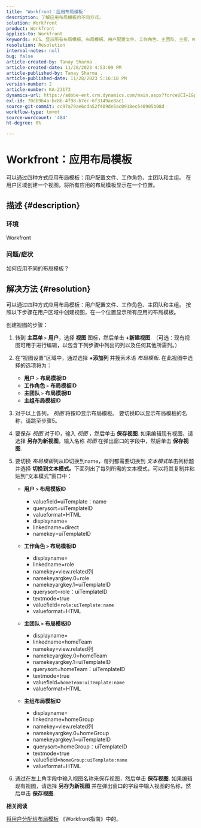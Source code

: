 ```yaml
---
title: 'Workfront：应用布局模板'
description: 了解应用布局模板的不同方式。
solution: Workfront
product: Workfront
applies-to: Workfront
keywords: KCS、显示所有布局模板、布局模板、用户配置文件、工作角色、主团队、主组、Workfront
resolution: Resolution
internal-notes: null
bug: false
article-created-by: Tanay Sharma .
article-created-date: 11/28/2023 4:53:09 PM
article-published-by: Tanay Sharma .
article-published-date: 11/28/2023 5:16:18 PM
version-number: 2
article-number: KA-23173
dynamics-url: https://adobe-ent.crm.dynamics.com/main.aspx?forceUCI=1&pagetype=entityrecord&etn=knowledgearticle&id=be19a899-0e8e-ee11-8179-6045bd006704
exl-id: 70db9b4a-bc8b-4f98-b7ec-6f3149ae8ac1
source-git-commit: cc97a79ae6cda52f409de5ac0918ec540905b08d
workflow-type: tm+mt
source-wordcount: '484'
ht-degree: 0%

---
```


# Workfront：应用布局模板


可以通过四种方式应用布局模板：用户配置文件、工作角色、主团队和主组。 在用户区域创建一个视图，将所有应用的布局模板显示在一个位置。

## 描述 {#description}


### 环境

Workfront



### 问题/症状

如何应用不同的布局模板？


## 解决方法 {#resolution}


可以通过四种方式应用布局模板：用户配置文件、工作角色、主团队和主组。 按照以下步骤在用户区域中创建视图，在一个位置显示所有应用的布局模板。

创建视图的步骤：

1. 转到 <b>主菜单 </b>`>`  <b>用户</b>，选择 <b>视图 </b>图标，然后单击 <b>+新建视图</b>. （可选：现有视图可用于进行编辑，以包含下列步骤中列出的列以及任何其他所需列。）
2. 在“视图设置”区域中，通过选择 <b>+添加列 </b>并搜索术语 *布局模板*. 在此视图中选择的选项将为：

   - <b>用户</b> `>`  <b>布局模板ID</b>
   - <b>工作角色 </b>`>`  <b>布局模板ID</b>
   - <b>主团队 </b>`>`  <b>布局模板ID</b>
   - <b>主组布局模板ID</b>
3. 对于以上各列， *视图* 将按ID显示布局模板。 要切换ID以显示布局模板的名称，请跳至步骤5。
4. 要保存 *视图* 对于ID，输入 *视图* ，然后单击 <b>保存视图</b>. 如果编辑现有视图，请选择 <b>另存为新视图</b>，输入名称 *视图* 在弹出窗口的字段中，然后单击 <b>保存视图</b>.
5. 要切换 *布局模板*&#x200B;列从ID切换到name，每列都需要切换到 *文本模式*&#x200B;单击列标题并选择 <b>切换到文本模式。</b>下面列出了每列所需的文本模式，可以将其复制并粘贴到“文本模式”窗口中：
   - <b>用户 `>`  布局模板ID </b>
      - valuefield=uiTemplate：name
      - querysort=uiTemplateID
      - valueformat=HTML
      - displayname=
      - linkedname=direct
      - namekey=uiTemplateID


   - <b>工作角色 `>`  布局模板ID </b>
      - displayname=
      - linkedname=role
      - namekey=view.related列
      - namekeyargkey.0=role
      - namekeyargkey.1=uiTemplateID
      - querysort=role：uiTemplateID
      - textmode=true
      - valuefield=`role:uiTemplate:name`
      - valueformat=HTML


   - <b>主团队 `>`  布局模板ID</b>
      - displayname=
      - linkedname=homeTeam
      - namekey=view.related列
      - namekeyargkey.0=homeTeam
      - namekeyargkey.1=uiTemplateID
      - querysort=homeTeam：uiTemplateID
      - textmode=true
      - valuefield=`homeTeam:uiTemplate:name`
      - valueformat=HTML


   - <b>主组布局模板ID </b>
      - displayname=
      - linkedname=homeGroup
      - namekey=view.related列
      - namekeyargkey.0=homeGroup
      - namekeyargkey.1=uiTemplateID
      - querysort=homeGroup：uiTemplateID
      - textmode=true
      - valuefield=`homeGroup:uiTemplate:name`
      - valueformat=HTML
6. 通过在左上角字段中输入视图名称来保存视图，然后单击 <b>保存视图</b>. 如果编辑现有视图，请选择 <b>另存为新视图</b> 并在弹出窗口的字段中输入视图的名称，然后单击 <b>保存视图</b>.


<b>相关阅读</b>

[将用户分配给布局模板](https://experienceleague.adobe.com/docs/workfront/using/administration-and-setup/customize/layout-templates/assign-users-to-layout-template.html) 《Workfront指南》中的。
